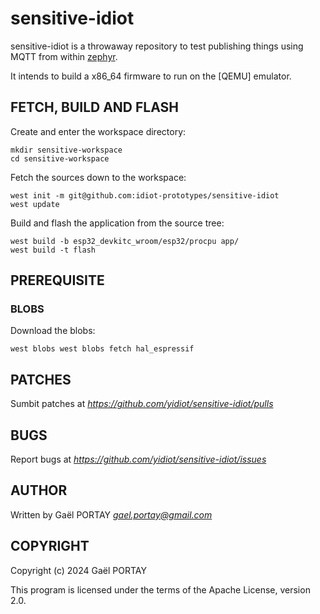 # sensitive-idiot

sensitive-idiot is a throwaway repository to test publishing things using MQTT
from within [zephyr].

It intends to build a x86\_64 firmware to run on the [QEMU] emulator.

## FETCH, BUILD AND FLASH

Create and enter the workspace directory:

	mkdir sensitive-workspace
	cd sensitive-workspace

Fetch the sources down to the workspace:

	west init -m git@github.com:idiot-prototypes/sensitive-idiot
	west update

Build and flash the application from the source tree:

	west build -b esp32_devkitc_wroom/esp32/procpu app/
	west build -t flash

## PREREQUISITE

### BLOBS

Download the blobs:

	west blobs west blobs fetch hal_espressif

## PATCHES

Sumbit patches at *https://github.com/yidiot/sensitive-idiot/pulls*

## BUGS

Report bugs at *https://github.com/yidiot/sensitive-idiot/issues*

## AUTHOR

Written by Gaël PORTAY *gael.portay@gmail.com*

## COPYRIGHT

Copyright (c) 2024 Gaël PORTAY

This program is licensed under the terms of the Apache License, version 2.0.

[zephyr]: https://github.com/zephyrproject-rtos/zephyr
